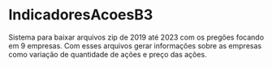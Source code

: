 # IndicadoresAcoesB3
Sistema para baixar arquivos zip de 2019 até 2023 com os pregões focando em 9 empresas. Com esses arquivos gerar informações sobre as empresas como variação de quantidade de ações e preço das ações.
